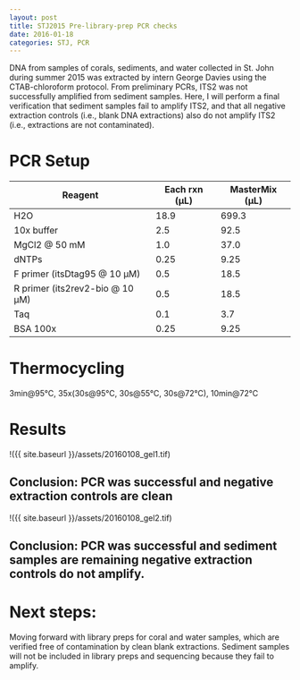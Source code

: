 ```yaml
---
layout: post
title: STJ2015 Pre-library-prep PCR checks
date: 2016-01-18
categories: STJ, PCR
---
```

DNA from samples of corals, sediments, and water collected in St. John during summer 2015 was extracted by intern George Davies using the CTAB-chloroform protocol. From preliminary PCRs, ITS2 was not successfully amplified from sediment samples. Here, I will perform a final verification that sediment samples fail to amplify ITS2, and that all negative extraction controls (i.e., blank DNA extractions) also do not amplify ITS2 (i.e., extractions are not contaminated).

# PCR Setup
| Reagent | Each rxn (µL) | MasterMix (µL) |
| -------- | ---------- | ---------- |
| H2O | 18.9 | 699.3 |
| 10x buffer | 2.5 | 92.5 |
| MgCl2 @ 50 mM | 1.0 | 37.0 |
| dNTPs | 0.25 | 9.25 |
| F primer (itsDtag95 @ 10 µM) | 0.5 | 18.5 |
| R primer (its2rev2-bio @ 10 µM) | 0.5 | 18.5 |
| Taq | 0.1 | 3.7 |
| BSA 100x | 0.25 | 9.25 |

# Thermocycling
3min@95°C, 35x(30s@95°C, 30s@55°C, 30s@72°C), 10min@72°C

# Results
!({{ site.baseurl }}/assets/20160108_gel1.tif)
## Conclusion: PCR was successful and negative extraction controls are clean
!({{ site.baseurl }}/assets/20160108_gel2.tif)
## Conclusion: PCR was successful and sediment samples are remaining negative extraction controls do not amplify. 

# Next steps:
Moving forward with library preps for coral and water samples, which are verified free of contamination by clean blank extractions. Sediment samples will not be included in library preps and sequencing because they fail to amplify.